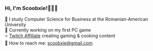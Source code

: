 ### Hi, I'm Scoobxie!🧚🏻‍♀️

🌱 I study Computer Science for Business at the Romanian-American University <br/>
🎀 Currently working on my first PC game <br/>
⭐️ [Twitch Affiliate](https://www.twitch.tv/scoobxie) creating gaming & cooking content <br/>
💌 How to reach me: scoobxie@gmail.com <br/>
